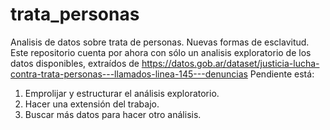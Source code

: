 # trata_personas
Analisis de datos sobre trata de personas. Nuevas formas de esclavitud.
Este repositorio cuenta por ahora con sólo un analisis exploratorio de los datos disponibles, extraídos de https://datos.gob.ar/dataset/justicia-lucha-contra-trata-personas---llamados-linea-145---denuncias
Pendiente está:
1. Emprolijar y estructurar el análisis exploratorio. 
2. Hacer una extensión del trabajo.
3. Buscar más datos para hacer otro análisis.
